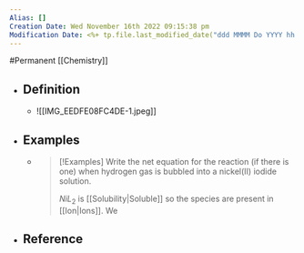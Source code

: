```yaml
---
Alias: []
Creation Date: Wed November 16th 2022 09:15:38 pm 
Modification Date: <%+ tp.file.last_modified_date("ddd MMMM Do YYYY hh:mm:ss a") %>
---
```

#Permanent [[Chemistry]]

- ## Definition
	- ![[IMG_EEDFE08FC4DE-1.jpeg]]
- ## Examples
	- > [!Examples]
	  > Write the net equation for the reaction (if there is one) when hydrogen gas is bubbled into a nickel(II) iodide solution.
	  > 
	  > $$$$
	  > 
	  > 
	  > $NiL_2$ is [[Solubility|Soluble]] so  the species are present in [[Ion|Ions]]. We 
	  > 
	  > 
- ## Reference